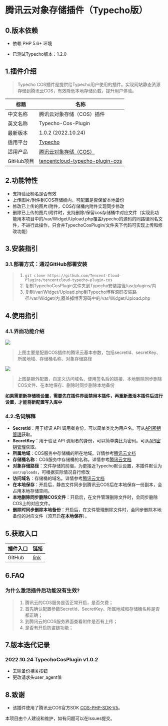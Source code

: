 # 腾讯云对象存储插件（Typecho版）

## 0.版本依赖

- 依赖 PHP 5.6+ 环境

- 已测试Typecho版本：1.2.0

## 1.插件介绍

> Typecho COS插件是提供给Typecho用户使用的插件。实现网站静态资源存储到腾讯云COS，有效降低本地存储负载，提升用户体验。

| 标题       | 名称                                                         |
| ---------- | ------------------------------------------------------------ |
| 中文名称   | 腾讯云对象存储（COS）插件                                    |
| 英文名称   | Typecho-Cos-Plugin                                           |
| 最新版本   | 1.0.2 (2022.10.24)                                           |
| 适用平台   | [Typecho](https://typecho.org/)                              |
| 适用产品   | [腾讯云对象存储（COS）](https://cloud.tencent.com/product/cos) |
| GitHub项目 | [tencentcloud-typecho-plugin-cos](https://github.com/Tencent-Cloud-Plugins/tencentcloud-typecho-plugin-cos) |


## 2.功能特性

- 支持验证桶名是否有效
- 上传图片/附件到COS存储桶内，可配置是否保留本地备份
- 修改已上传的图片/附件，COS存储桶内附件实现同步修改
- 删除已上传的图片/附件时，支持删除/保留cos存储桶中对应文件（实现此功能用本项目中的/var/Widget/Upload.php覆盖typecho的源码的同路径同名文件，不进行此操作，只合并TypechoCosPlugin/文件夹下代码可实现上传和修改功能）

## 3.安装指引

### 3.1.部署方式：通过GitHub部署安装

> 1. `git clone https://github.com/Tencent-Cloud-Plugins/tencentcloud-typecho-plugin-cos`
> 2. 复制TypechoCosPlugin文件夹到Typecho安装路径/usr/plugins/内
> 3. 复制/var/Widget/Upload.php到Typecho博客源码安装路径/var/Widget/内,覆盖掉博客源码中的/var/Widget/Upload.php

## 4.使用指引

### 4.1.界面功能介绍

![](E:\zancun\tencentcloud-typecho-plugin-cos\images\cos1.jpg)

> 上图主要是配置COS插件的腾讯云基本参数，包括secretId、secretKey、所属地域、存储桶名称、对象存储路径

![](E:\zancun\tencentcloud-typecho-plugin-cos\images\cos2.jpg)

> 上图是额外配置，自定义访问域名、使用签名后的链接、本地删除同步删除COS文件、在本地保存、删除时同步删除本地备份

**如果需更新存储桶设置，需要先在插件界面禁用本插件，再重新激活本插件后进行设置，才能将新配置写入库中**

### 4.2.名词解释

- **SecretId**：用于标识 API 调用者身份，可以简单类比为用户名。可从[API密钥管理](https://console.cloud.tencent.com/cam/capi)获取。
- **SecretKey**：用于验证 API 调用者的身份，可以简单类比为密码。可从[API密钥管理](https://console.cloud.tencent.com/cam/capi)获取。
- **所属地域**：COS服务中存储桶的所在地域。详情参考[腾讯云文档](https://cloud.tencent.com/document/product/436/6224)
- **存储桶名称**：COS服务中存储桶的名称。详情参考[腾讯云文档](https://cloud.tencent.com/document/product/436/13312)
- **对象存储路径**：文件存储的前缀，为更接近Typecho默认设置，本插件默认为`usr/uploads`，可根据实际情况自行修改
- **访问域名**：存储桶的域名。详情参考[腾讯云文档](https://cloud.tencent.com/document/product/436/6224)
- **在本地保存**：开启后，静态文件同步到腾讯云COS后在本地保存一份副本，会占用本地存储空间。
- **本地删除同步删除COS文件**：开启后，在文件管理删除文件时，会同步删除COS上的对应文件。
- **删除时同步删除本地备份**：开启后，在文件管理删除文件时，会同步删除本地备份的对应文件（须开启**在本地保存**）。

## 5.获取入口

| 插件入口 | 链接                                                         |
| -------- | ------------------------------------------------------------ |
| GitHub   | [link](https://github.com/Tencent-Cloud-Plugins/tencentcloud-typecho-plugin-cos) |

## 6.FAQ

### 为什么激活插件后功能没有生效?

> 1. 腾讯云的COS服务是否正常开启，是否欠费；  
> 2. 首先确认配置参数SecretId、SecretKey、所属地域和存储桶名称是否都正确；
> 3. 到腾讯云的COS服务界面查看附件是否有上传；
> 4. 是否有开启防盗链功能；

## 7.版本迭代记录

### 2022.10.24 TypechoCosPlugin v1.0.2

- 去除备份相关按钮
- 更改请求头user_agent值

## 8.致谢

- 该插件使用了腾讯云COS官方SDK [COS-PHP-SDK-V5](https://github.com/tencentyun/cos-php-sdk-v5)。

本项目由个人建设和维护，如有问题可以在Issues提交。
